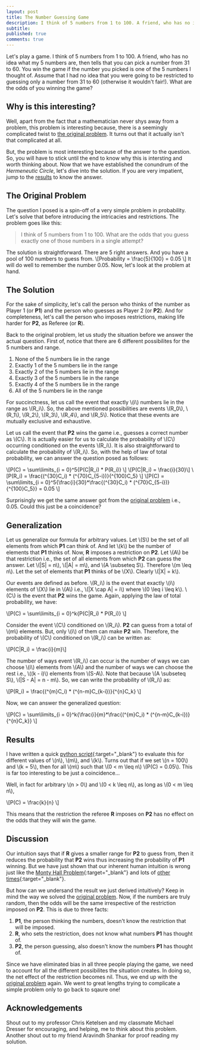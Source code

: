 ```yaml
---
layout: post
title: The Number Guessing Game
description: I think of 5 numbers from 1 to 100. A friend, who has no idea what my 5 numbers are, then tells that you can pick a number from 31-60. What are the odds that the number you picked is one of the 5 numbers I thought of?
subtitle:
published: true
comments: true
---
```


Let's play a game. I think of 5 numbers from 1 to 100. A friend, who has no idea what my 5 numbers are, then tells that you can pick a number from 31 to 60. You win the game if the number you picked is one of the 5 numbers I thought of. Assume that I had no idea that you were going to be restricted to guessing only a number from 31 to 60 (otherwise it wouldn't fair!). What are the odds of you winning the game?
<!--excerpt_ends-->

## Why is this interesting?
Well, apart from the fact that a mathematician never shys away from a problem, this problem is interesting because, there is a seemingly complicated twist to [the original problem](#the-original-problem). It turns out that it actually isn't that complicated at all.

But, the problem is most interesting because of the answer to the question. So, you will have to stick until the end to know why this is intersting and worth thinking about. Now that we have established the conundrum of the *Hermeneutic Circle*, let's dive into the solution. If you are very impatient, jump to the [results](#results) to know the answer.

## The Original Problem
The question I posed is a spin-off of a very simple problem in probability. Let's solve that before introducing the intricacies and restrictions. The problem goes like this:
> I think of 5 numbers from 1 to 100. What are the odds that you guess exactly one of those numbers in a single attempt?

The solution is straightforward. There are 5 right answers. And you have a pool of 100 numbers to guess from.
\\[Probability = \frac{5}{100} = 0.05 \\]
It will do well to remember the number 0.05. Now, let's look at the problem at hand.

## The Solution
For the sake of simplicity, let's call the person who thinks of the number as Player 1 (or **P1**) and the person who guesses as Player 2 (or **P2**). And for completeness, let's call the person who imposes restrictions, making life harder for **P2**, as Referee (or **R**).

Back to the original problem, let us study the situation before we answer the actual question. First of, notice that there are 6 different possibilites for the 5 numbers and range.
1. None of the 5 numbers lie in the range
2. Exactly 1 of the 5 numbers lie in the range
3. Exactly 2 of the 5 numbers lie in the range
4. Exactly 3 of the 5 numbers lie in the range
5. Exactly 4 of the 5 numbers lie in the range
6. All of the 5 numbers lie in the range

For succinctness, let us call the event that exactly \\(i\\) numbers lie in the range as \\(R\_i\\). So, the above mentioned possibilities are events \\(R\_0\\), \\(R\_1\\), \\(R\_2\\), \\(R\_3\\), \\(R\_4\\), and \\(R\_5\\). Notice that these events are mutually exclusive and exhaustive.

Let us call the event that **P2** wins the game i.e., guesses a correct number as \\(C\\). It is actually easier for us to calculate the probability of \\(C\\) occurring conditioned on the events \\(R\_i\\). It is also straightforward to calculate the probability of \\(R\_i\\). So, with the help of law of total probability, we can answer the question posed as follows:

\\[P(C) = \sum\limits\_{i = 0}^5{P(C\|R\_i) \* P(R\_i)} \\]
\\[P(C\|R\_i) = \frac{i}{30}\\]
\\[P(R\_i) = \frac{(^{30}C\_i) \* (^{70}C\_{5-i})}{^{100}C\_5} \\]
\\[P(C) = \sum\limits_{i = 0}^5{\frac{i}{30}\*\frac{(^{30}C\_i) \* (^{70}C\_{5-i})}{^{100}C\_5}} = 0.05 \\]

Surprisingly we get the same answer got from the [original problem](#the-original-problem) i.e., 0.05. Could this just be a coincidence?

## Generalization
Let us generalize our formula for arbitrary values. Let \\(S\\) be the set of all elements from which **P1** can think of. And let \\(k\\) be the number of elements that **P1** thinks of. Now, **R** imposes a restriction on **P2**. Let \\(A\\) be that restriction i.e., the set of all elements from which **P2** can guess the answer. Let \\(\|S\| = n\\), \\(\|A\| = m\\), and \\(A \subseteq S\\). Therefore \\(m \leq n\\). Let the set of elements that **P1** thinks of be \\(X\\). Clearly \\(\|X\| = k\\).

Our events are defined as before. \\(R\_i\\) is the event that exactly \\(i\\) elements of \\(X\\) lie in \\(A\\) i.e., \\(\|X \cap A\| = i\\) where \\(0 \leq i \leq k\\). \\(C\\) is the event that **P2** wins the game. Again, applying the law of total probability, we have:

\\[P(C) = \sum\limits\_{i = 0}^k{P(C\|R\_i) \* P(R\_i)} \\]

Consider the event \\(C\\) conditioned on \\(R\_i\\). **P2** can guess from a total of \\(m\\) elements. But, only \\(i\\) of them can make **P2** win. Therefore, the probability of \\(C\\) conditioned on \\(R\_i\\) can be written as:

\\[P(C\|R\_i) = \frac{i}{m}\\]

The number of ways event \\(R\_i\\) can occur is the number of ways we can choose \\(i\\) elements from \\(A\\) and the number of ways we can choose the rest i.e., \\((k - i)\\) elements from \\(S-A\\). Note that because \\(A \subseteq S\\), \\(\|S - A\| = n - m\\). So, we can write the probability of \\(R\_i\\) as:

\\[P(R\_i) = \frac{(^{m}C\_i) \* (^{n-m}C\_{k-i})}{^{n}C\_k} \\]

Now, we can answer the generalized question:

\\[P(C) = \sum\limits_{i = 0}^k{\frac{i}{m}\*\frac{(^{m}C\_i) \* (^{n-m}C\_{k-i})}{^{n}C\_k}} \\]

## Results
I have written a quick [python script](https://gist.github.com/AparaV/f5d9278e250331b5ca31a63db2a2d749){:target="_blank"} to evaluate this for different values of \\(n\\), \\(m\\), and \\(k\\). Turns out that if we set \\(n = 100\\) and \\(k = 5\\), then for all \\(m\\) such that \\(0 < m \leq n\\) \\(P(C) = 0.05\\). This is far too interesting to be just a coincidence...

Well, in fact for arbitrary \\(n > 0\\) and \\(0 < k \leq n\\), as long as \\(0 < m \leq n\\),

\\[P(C) = \frac{k}{n} \\]

This means that the restriction the referee **R** imposes on **P2** has no effect on the odds that they will win the game.

## Discussion
Our intuition says that if **R** gives a smaller range for **P2** to guess from, then it reduces the probability that **P2** wins thus increasing the probability of **P1** winning. But we have just shown that our inherent human intuition is wrong just like the [Monty Hall Problem](https://en.wikipedia.org/wiki/Monty_Hall_problem){:target="_blank"} and lots of [other times](https://www.scientificamerican.com/article/why-our-brains-do-not-intuitively-grasp-probabilities/){:target="_blank"}.

But how can we undersand the result we just derived intuitively? Keep in mind the way we solved the [original problem](#the-original-problem). Now, if the numbers are truly random, then the odds will be the same irrespective of the restriction imposed on **P2**. This is due to three facts:

1. **P1**, the person thinking the numbers, doesn't know the restriction that will be imposed.
2. **R**, who sets the restriction, does not know what numbers **P1** has thought of.
3. **P2**, the person guessing, also doesn't know the numbers **P1** has thought of.

Since we have eliminated bias in all three people playing the game, we need to account for all the different possibilites the situation creates. In doing so, the net effect of the restriction becomes nil. Thus, we end up with the [original problem](#the-original-problem) again. We went to great lengths trying to complicate a simple problem only to go back to sqaure one!

## Acknowledgements
Shout out to my professor Chris Ketelsen and my classmate Michael Dresser for encouraging, and helping, me to think about this problem. Another shout out to my friend Aravindh Shankar for proof reading my solution.